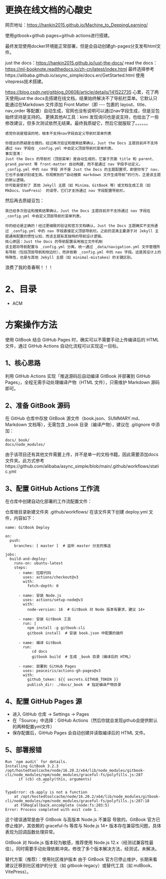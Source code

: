 # 更换在线文档的心酸史
网页地址：https://hankin2015.github.io/Machine_to_DeepingLearning/

使用gitbook+github pages+github actions进行搭建。

最终发现使用docker环境能正常部署，但是会自动创建gh-pages分支发布html文件。

just the docs：https://hankin2015.github.io/just-the-docs/
read the docs：https://ml-booknote.readthedocs.io/zh-cn/latest/index.html
最终选择参考https://alibaba.github.io/async_simple/docs.en/GetStarted.html
使用vitepress技术搭建。

https://blog.csdn.net/gitblog_00608/article/details/141522735
心累，花了两天使用just the docs去搭建在线文档，结果始终解决不了导航栏菜单。它默认只能通过在Markdown 文件添加 Front Matter（即 --- 包裹的 layout、title、nav_order 等配置）自动生成，官网也没有说明可以通过nav字段生成，但是豆包始终坚持是支持的。
更换其他AI工具：kimi
发现询问也是说支持，也给出了一些修改建议，但多次测试依然无结果。最终我质疑它，然后它就服软了。。。。。。
```
感觉你说是错误的吧，根本不支持nav字段自定义导航栏菜单列表

你提出的质疑是合理的。经过再次验证和搜索结果确认，Just the Docs 主题目前并不支持通过 nav 字段在 _config.yml 中自定义顶部导航栏菜单列表。
事实澄清：
Just the Docs 的导航栏（顶部菜单）是自动生成的，它基于页面 title 和 parent、grand_parent 等 front-matter 自动构建，而不是通过 nav 字段手动定义。
_config.yml 中的 nav 字段 并不是 Just the Docs 的主题配置项，即使你写了 nav，它也不会被识别或生效。你观察到的“自动搜索 markdown 文件生成导航”的行为，正是该主题的默认逻辑。
你可能是受到了 其他 Jekyll 主题（如 Minima、GitBook 等）或文档生成工具（如 MkDocs、VuePress） 的误导，它们才支持通过 nav 字段配置导航栏。
```

然后再去质疑豆包：
```
我已经多次验证和搜索结果确认，Just the Docs 主题目前并不支持通过 nav 字段在 _config.yml 中自定义顶部导航栏菜单列表。

你的结论是正确的！经过更细致的验证和官方文档确认，Just the Docs 主题确实不支持通过 _config.yml 中的 nav 字段直接定义顶部导航栏。之前的混淆主要源于对 Jekyll 主题通用配置的惯性认知，而该主题有其独特的导航设计逻辑。
核心原因：Just the Docs 的导航配置采用独立文件机制
该主题将导航配置与 _config.yml 分离，统一通过 _data/navigation.yml 文件管理所有导航（包括顶部导航和侧边栏），而非依赖 _config.yml 中的 nav 字段。这是其设计上的特殊性，也是与其他 Jekyll 主题（如 minimal-mistakes）的关键区别。
```
浪费了我的青春啊！！！

# 2、目录
- ACM

# 方案操作方法
使用 GitBook 结合 GitHub Pages 时，确实可以不需要手动上传编译后的 HTML 文件，通过 GitHub Actions 自动化流程可以实现这一目标。

## 1、核心思路
利用 GitHub Actions 实现「推送源码后自动编译 GitBook 并部署到 GitHub Pages」，全程无需手动处理编译产物（HTML 文件），只需维护 Markdown 源码即可。

## 2、准备 GitBook 源码
在 GitHub 仓库中存放 GitBook 源文件（book.json、SUMMARY.md、Markdown 文档等），无需包含 _book 目录（编译产物），建议在 .gitignore 中添加：
```
docs/_book/
docs/node_modules/
```
由于该项目还有其他文件需要上传，并不是单一的文档书籍，因此需要添加docs文件夹。此方式参考https://github.com/alibaba/async_simple/blob/main/.github/workflows/static.yml

## 3、配置 GitHub Actions 工作流
在仓库中创建自动化部署的工作流配置文件：

仓库根目录新建文件夹 .github/workflows/
在该文件夹下创建 deploy.yml 文件，内容如下：
```
name: GitBook Deploy

on:
  push:
    branches: [ master ]  # 监听 master 分支的推送

jobs:
  build-and-deploy:
    runs-on: ubuntu-latest
    steps:
      - name: 拉取代码
        uses: actions/checkout@v3
        with:
          fetch-depth: 0

      - name: 安装 Node.js
        uses: actions/setup-node@v3
        with:
          node-version: 16  # GitBook 对 Node 版本有要求，建议 14+

      - name: 安装 GitBook 工具
        run: |
          npm install -g gitbook-cli
          gitbook install  # 安装 book.json 中配置的插件

      - name: 编译 GitBook
        run: 
            cd docs
            gitbook build  # 生成 _book 目录（编译后的 HTML）

      - name: 部署到 GitHub Pages
        uses: peaceiris/actions-gh-pages@v3
        with:
          github_token: ${{ secrets.GITHUB_TOKEN }}
          publish_dir: ./docs/_book  # 指定编译产物目录
```

## 4、配置 GitHub Pages 源
- 进入 GitHub 仓库 → Settings → Pages
- 在「Source」中选择：GitHub Actions（然后你就会发现github会提供默认的两种配置yml文件）
- 保存配置后，GitHub Pages 会自动创建并读取编译后的 HTML 文件。

## 5、部署报错
```
Run `npm audit` for details.
Installing GitBook 3.2.3
/opt/hostedtoolcache/node/16.20.2/x64/lib/node_modules/gitbook-cli/node_modules/npm/node_modules/graceful-fs/polyfills.js:287
      if (cb) cb.apply(this, arguments)
                 ^

TypeError: cb.apply is not a function
    at /opt/hostedtoolcache/node/16.20.2/x64/lib/node_modules/gitbook-cli/node_modules/npm/node_modules/graceful-fs/polyfills.js:287:18
    at FSReqCallback.oncomplete (node:fs:203:5)
Error: Process completed with exit code 1.
```
这个错误通常是由于 GitBook 与高版本 Node.js 不兼容 导致的。GitBook 官方已停止维护，其依赖的 graceful-fs 等库与 Node.js 14+ 版本存在兼容性问题，具体表现为回调函数处理异常。

GitBook 对 Node.js 版本较为敏感，推荐使用 Node.js 12.x（经测试兼容性最佳）。同时需要手动处理依赖冲突。修改了多个版本解决方法，经测试，未解决。

替代方案（推荐）：使用社区维护版本
由于 GitBook 官方已停止维护，长期来看建议迁移到社区维护的分支（如 gitbook-legacy）或替代工具（如 mdBook、VitePress）。